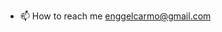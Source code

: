 
- 📫 How to reach me enggelcarmo@gmail.com

<!---
iamenggel/iamenggel is a ✨ special ✨ repository because its `README.md` (this file) appears on your GitHub profile.
You can click the Preview link to take a look at your changes.
--->

